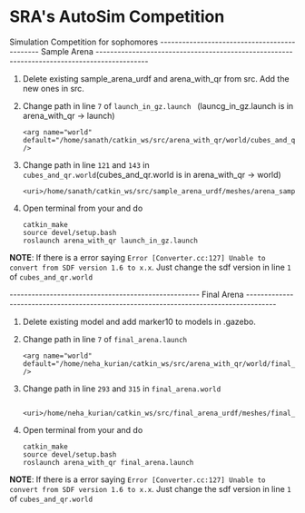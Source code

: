 # SRA's AutoSim Competition
Simulation Competition for sophomores
--------------------------------------------- Sample Arena --------------------------------------------------------------------------------------------

1. Delete existing sample_arena_urdf and arena_with_qr from src. Add the new ones in src.

2. Change path in line `7` of `launch_in_gz.launch ` (launcg_in_gz.launch is in arena_with_qr -> launch) 
   
   ```
   <arg name="world" default="/home/sanath/catkin_ws/src/arena_with_qr/world/cubes_and_qr_arena.world" />
   ```

3. Change path in line `121` and `143` in `cubes_and_qr.world`(cubes_and_qr.world is in arena_with_qr -> world)

   ```
   <uri>/home/sanath/catkin_ws/src/sample_arena_urdf/meshes/arena_samplenew.dae</uri>
   ```

4. Open terminal from your <workspace> and do
   
   ```
   catkin_make
   source devel/setup.bash
   roslaunch arena_with_qr launch_in_gz.launch
   ```

**NOTE**: If there is a error saying `Error [Converter.cc:127] Unable to convert from SDF version 1.6 to x.x`. Just change the sdf version in line `1` of `cubes_and_qr.world`


---------------------------------------------------- Final Arena --------------------------------------------------------------------------------------

1. Delete existing model and add marker10 to models in .gazebo.

2. Change path in line `7` of `final_arena.launch `
   
   ```
   <arg name="world" default="/home/neha_kurian/catkin_ws/src/arena_with_qr/world/final_arena.world" />
   ```

3. Change path in line `293` and `315` in `final_arena.world`

   ```
	<uri>/home/neha_kurian/catkin_ws/src/final_arena_urdf/meshes/final_arena.dae</uri>
   
   ```

4. Open terminal from your <workspace> and do
   
   ```
   catkin_make
   source devel/setup.bash
   roslaunch arena_with_qr final_arena.launch
   ```

**NOTE**: If there is a error saying `Error [Converter.cc:127] Unable to convert from SDF version 1.6 to x.x`. Just change the sdf version in line `1` of `cubes_and_qr.world`
